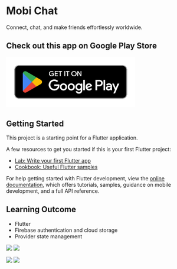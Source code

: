 # Mobi Chat

Connect, chat, and make friends effortlessly worldwide.

## Check out this app on Google Play Store

[<img alt = "Google Play Store Link" src="google-play-badge.png"  width="350" >](https://play.google.com/store/apps/details?id=com.inventia.mobi_chat)


## Getting Started

This project is a starting point for a Flutter application.

A few resources to get you started if this is your first Flutter project:

- [Lab: Write your first Flutter app](https://docs.flutter.dev/get-started/codelab)
- [Cookbook: Useful Flutter samples](https://docs.flutter.dev/cookbook)

For help getting started with Flutter development, view the
[online documentation](https://docs.flutter.dev/), which offers tutorials,
samples, guidance on mobile development, and a full API reference.

## Learning Outcome

- Flutter
- Firebase authentication and cloud storage
- Provider state management

<img src = "https://github.com/Dev-Bhandari/Mobi-Chat/assets/52774043/4861f52b-4c0e-42a8-bb89-34bc079248b7" height = "600">      <img src = "https://github.com/Dev-Bhandari/Mobi-Chat/assets/52774043/2671aaa9-5a5d-4af0-b064-75ae465fe547" height = "600">

<img src = "https://github.com/Dev-Bhandari/Mobi-Chat/assets/52774043/df3deb5e-d1bd-4fdb-95f8-4999ccfc132a" height = "600">      <img src = "https://github.com/Dev-Bhandari/Mobi-Chat/assets/52774043/4a11f0f6-67d6-4e32-bc6a-ccdb8ef496cc" height = "600">
